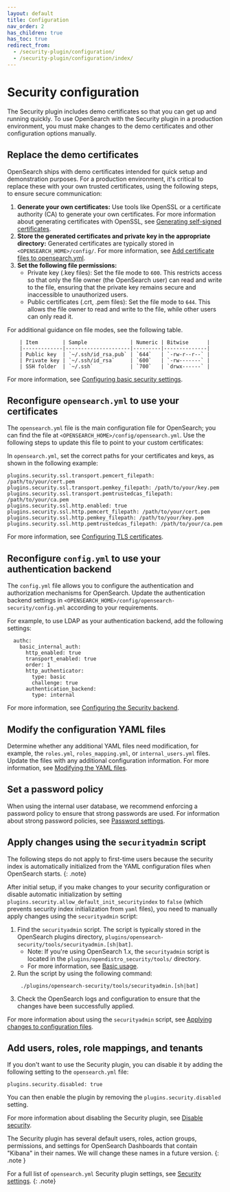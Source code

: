 ```yaml
---
layout: default
title: Configuration
nav_order: 2
has_children: true
has_toc: true
redirect_from:
  - /security-plugin/configuration/
  - /security-plugin/configuration/index/
---
```


# Security configuration

The Security plugin includes demo certificates so that you can get up and running quickly. To use OpenSearch with the Security plugin in a production environment, you must make changes to the demo certificates and other configuration options manually.

## Replace the demo certificates

OpenSearch ships with demo certificates intended for quick setup and demonstration purposes. For a production environment, it's critical to replace these with your own trusted certificates, using the following steps, to ensure secure communication:

1. **Generate your own certificates:** Use tools like OpenSSL or a certificate authority (CA) to generate your own certificates. For more information about generating certificates with OpenSSL, see [Generating self-signed certificates]({{site.url}}{{site.baseurl}}/security/configuration/generate-certificates/).
2. **Store the generated certificates and private key in the appropriate directory:** Generated certificates are typically stored in `<OPENSEARCH_HOME>/config/`. For more information, see [Add certificate files to opensearch.yml]({{site.url}}{{site.baseurl}}/security/configuration/generate-certificates/#add-certificate-files-to-opensearchyml).
3. **Set the following file permissions:**
    - Private key (.key files): Set the file mode to `600`. This restricts access so that only the file owner (the OpenSearch user) can read and write to the file, ensuring that the private key remains secure and inaccessible to unauthorized users.
    - Public certificates (.crt, .pem files): Set the file mode to `644`. This allows the file owner to read and write to the file, while other users can only read it.

For additional guidance on file modes, see the following table.
        
        | Item        | Sample              | Numeric | Bitwise      |
        |-------------|---------------------|---------|--------------|
        | Public key  | `~/.ssh/id_rsa.pub` | `644`   | `-rw-r--r--` |
        | Private key | `~/.ssh/id_rsa`     | `600`   | `-rw-------` |
        | SSH folder  | `~/.ssh`            | `700`   | `drwx------` |

For more information, see [Configuring basic security settings]({{site.url}}{{site.baseurl}}/install-and-configure/install-opensearch/docker/#configuring-basic-security-settings).

## Reconfigure `opensearch.yml` to use your certificates

The `opensearch.yml` file is the main configuration file for OpenSearch; you can find the file at `<OPENSEARCH_HOME>/config/opensearch.yml`. Use the following steps to update this file to point to your custom certificates:

In `opensearch.yml`, set the correct paths for your certificates and keys, as shown in the following example:
   ```
   plugins.security.ssl.transport.pemcert_filepath: /path/to/your/cert.pem
   plugins.security.ssl.transport.pemkey_filepath: /path/to/your/key.pem
   plugins.security.ssl.transport.pemtrustedcas_filepath: /path/to/your/ca.pem
   plugins.security.ssl.http.enabled: true
   plugins.security.ssl.http.pemcert_filepath: /path/to/your/cert.pem
   plugins.security.ssl.http.pemkey_filepath: /path/to/your/key.pem
   plugins.security.ssl.http.pemtrustedcas_filepath: /path/to/your/ca.pem
   ```
For more information, see [Configuring TLS certificates]({{site.url}}{{site.baseurl}}/security/configuration/tls/).

## Reconfigure `config.yml` to use your authentication backend

The `config.yml` file allows you to configure the authentication and authorization mechanisms for OpenSearch. Update the authentication backend settings in `<OPENSEARCH_HOME>/config/opensearch-security/config.yml` according to your requirements. 

For example, to use LDAP as your authentication backend, add the following settings:

  ```
    authc:
      basic_internal_auth:
        http_enabled: true
        transport_enabled: true
        order: 1
        http_authenticator:
          type: basic
          challenge: true
        authentication_backend:
          type: internal
   ```
For more information, see [Configuring the Security backend]({{site.url}}{{site.baseurl}}/security/configuration/configuration/).

## Modify the configuration YAML files

Determine whether any additional YAML files need modification, for example, the `roles.yml`, `roles_mapping.yml`, or `internal_users.yml` files. Update the files with any additional configuration information. For more information, see [Modifying the YAML files]({{site.url}}{{site.baseurl}}/security/configuration/yaml/).

## Set a password policy

When using the internal user database, we recommend enforcing a password policy to ensure that strong passwords are used. For information about strong password policies, see [Password settings]({{site.url}}{{site.baseurl}}/security/configuration/yaml/#password-settings).

## Apply changes using the `securityadmin` script

The following steps do not apply to first-time users because the security index is automatically initialized from the YAML configuration files when OpenSearch starts.
{: .note}

After initial setup, if you make changes to your security configuration or disable automatic initialization by setting `plugins.security.allow_default_init_securityindex` to `false` (which prevents security index initialization from `yaml` files), you need to manually apply changes using the `securityadmin` script:

1. Find the `securityadmin` script. The script is typically stored in the OpenSearch plugins directory, `plugins/opensearch-security/tools/securityadmin.[sh|bat]`. 
   - Note: If you're using OpenSearch 1.x, the `securityadmin` script is located in the `plugins/opendistro_security/tools/` directory. 
   - For more information, see [Basic usage](https://opensearch.org/docs/latest/security/configuration/security-admin/#basic-usage).
2. Run the script by using the following command:
   ```
    ./plugins/opensearch-security/tools/securityadmin.[sh|bat]
   ```
3. Check the OpenSearch logs and configuration to ensure that the changes have been successfully applied.

For more information about using the `securityadmin` script, see [Applying changes to configuration files]({{site.url}}{{site.baseurl}}/security/configuration/security-admin/).

## Add users, roles, role mappings, and tenants

If you don't want to use the Security plugin, you can disable it by adding the following setting to the `opensearch.yml` file:

```
plugins.security.disabled: true
```

You can then enable the plugin by removing the `plugins.security.disabled` setting.

For more information about disabling the Security plugin, see [Disable security]({{site.url}}{{site.baseurl}}/security/configuration/disable-enable-security/).

The Security plugin has several default users, roles, action groups, permissions, and settings for OpenSearch Dashboards that contain "Kibana" in their names. We will change these names in a future version.
{: .note }

For a full list of `opensearch.yml` Security plugin settings, see [Security settings]({{site.url}}{{site.baseurl}}/install-and-configure/configuring-opensearch/security-settings/).
{: .note}

